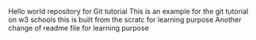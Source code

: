 Hello world repository for Git tutorial This is an example for the git tutorial on w3 schools this is built from the scratc for learning purpose
Another change of readme file for learning purpose
